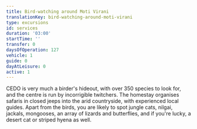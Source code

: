 ```yaml
---
title: Bird-watching around Moti Virani
translationKey: bird-watching-around-moti-virani
type: excursions
id: services
duration: '03:00'
startTime: ''
transfer: 0
daysOfOperation: 127
vehicle: 1
guide: 0
dayAtLeisure: 0
active: 1
---
```

CEDO is very much a birder's hideout, with over 350 species to look for, and the centre is run by incorrigible twitchers. The homestay organises safaris in closed jeeps into the arid countryside, with experienced local guides. Apart from the birds, you are likely to spot jungle cats, nilgai, jackals, mongooses, an array of lizards and butterflies, and if you're lucky, a desert cat or striped hyena as well.